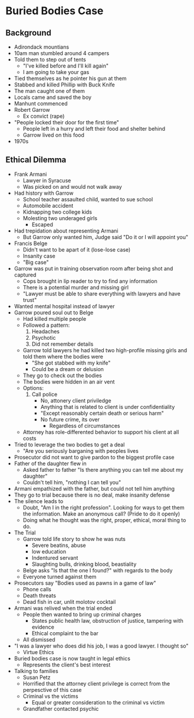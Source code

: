 # Buried Bodies Case
## Background
+ Adirondack mountians
+ 10am man stumbled around 4 campers
+ Told them to step out of tents
    + "I've killed before and I'll kill again"
    + I am going to take your gas
+ Tied themselves as he pointer his gun at them
+ Stabbed and killed Phillip with Buck Knife
+ The man caught one of them
+ Locals came and saved the boy
+ Manhunt commenced
+ Robert Garrow
    - Ex convict (rape)
+ "People locked their door for the first time"
    - People left in a hurry and left their food and shelter behind
    - Garrow lived on this food
+ 1970s
## Ethical Dilemma
+ Frank Armani
    - Lawyer in Syracuse
    - Was picked on and would not walk away
+ Had history with Garrow
    - School teacher assaulted child, wanted to sue school
    - Automobile accident
    - Kidnapping two college kids
    - Molesting two underaged girls
        + Escaped
+ Had trepidation about representing Armani
    - But Garrow only wanted him, Judge said "Do it or I will appoint you"
+ Francis Belge
    - Didn't want to be apart of it (lose-lose case)
    - Insanity case
    - "Big case"
+ Garrow was put in training observation room after being shot and captured
    - Cops brought in lip reader to try to find any information
    - There is a potential murder and missing girl
    - "Lawyer must be able to share everything with lawyers and have trust"
+ Wanted mental hospital instead of lawyer
+ Garrow poured soul out to Belge
    - Had killed multiple people
    - Followed a pattern:
        1. Headaches
        2. Psychotic
        3. Did not remember details
    - Garrow told lawyers he had killed two high-profile missing girls and told
      them where the bodies were
        + "She got stabbed with my knife"
        + Could be a dream or delusion
    - They go to check out the bodies
    - The bodies were hidden in an air vent
    - Options:
        1. Call police
            - No, attonery client priviledge 
            - Anything that is related to client is under confidentiality
            - "Except reasonably certain death or serious harm"
            - No future crime, its over
                + Regardless of circumstances
    - Attorney has role-differented behavior to support his client at all costs
+ Tried to leverage the two bodies to get a deal
    - "Are you seriously barganing with peoples lives
+ Prosecutor did not want to give pardon to the biggest profile case
+ Father of the daughter flew in
    - Asked father to father "Is there anything you can tell me about my
      daughter"
    - Couldn't tell him, "nothing I can tell you"
+ Armani empathized with the father, but could not tell him anything
+ They go to trial because there is no deal, make insanity defense
+ The silence leads to
    - Doubt, "Am I in the right profession". Looking for ways to get them the
      information. Make an anonymous call? (Pride to do it openly)
    - Doing what he thought was the right, proper, ethical, moral thing to do. 
+ The Trial
    - Garrow told life story to show he was nuts
        - Severe beatins, abuse
        - low education
        - Indentured servant
        - Slaughting bulls, drinking blood, beastiality
    - Belge asks "Is that the one I found?" with regards to the body
    - Everyone turned against them
+ Prosecutors say "Bodies used as pawns in a game of law"
    - Phone calls
    - Death threats
    - Dead fish in car, unlit molotov cocktail
+ Armani was relived when the trial ended
    - People then wanted to bring up criminal charges
        + States public health law, obstruction of justice, tampering with
          evidence
        + Ethical complaint to the bar
    - All dismissed
+ "I was a lawyer who does did his job, I was a good lawyer. I thought so"
    - Virtue Ethics
+ Buried bodies case is now taught in legal ethics
    - Represents the client's best interest
+ Talking to families
    - Susan Petz
    - Horrified that the attorney client privilege is correct from the
      perpesctive of this case
    - Criminal vs the victims
        + Equal or greater consideration to the criminal vs victim
    - Grandfather contacted psychic

